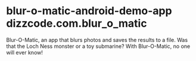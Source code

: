 # blur-o-matic-android-demo-app dizzcode.com.blur_o_matic
Blur-O-Matic, an app that blurs photos and saves the results to a file. Was that the Loch Ness monster or a toy submarine? With Blur-O-Matic, no one will ever know!
